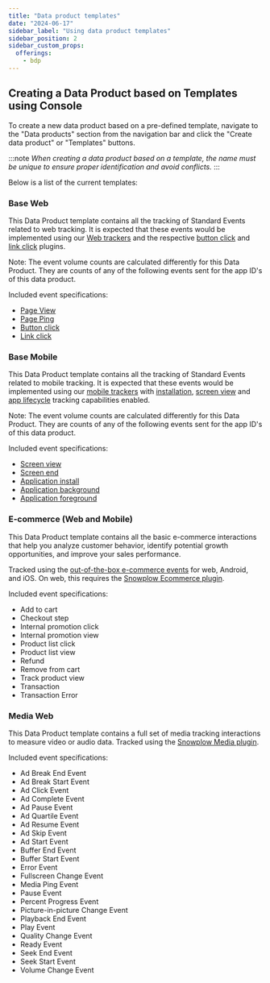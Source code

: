 ```yaml
---
title: "Data product templates"
date: "2024-06-17"
sidebar_label: "Using data product templates"
sidebar_position: 2
sidebar_custom_props:
  offerings:
    - bdp
---
```


## Creating a Data Product based on Templates using Console

To create a new data product based on a pre-defined template, navigate to the "Data products" section from the navigation bar and click the "Create data product" or "Templates" buttons.

:::note
_When creating a data product based on a template, the name must be unique to ensure proper identification and avoid conflicts._
:::

Below is a list of the current templates:

### Base Web

This Data Product template contains all the tracking of Standard Events related to web tracking. It is expected that these events would be implemented using our [Web trackers](/docs/sources/trackers/web-trackers/index.md) and the respective [button click](/docs/sources/trackers/web-trackers/tracking-events/button-click/index.md) and [link click](/docs/sources/trackers/web-trackers/tracking-events/link-click/index.md) plugins.

Note: The event volume counts are calculated differently for this Data Product. They are counts of any of the following events sent for the app ID's of this data product.

Included event specifications:

* [Page View](/docs/sources/trackers/web-trackers/tracking-events/page-views/index.md)
* [Page Ping](/docs/sources/trackers/web-trackers/tracking-events/activity-page-pings/index.md)
* [Button click](/docs/sources/trackers/web-trackers/tracking-events/button-click/index.md)
* [Link click](/docs/sources/trackers/web-trackers/tracking-events/link-click/index.md)

### Base Mobile

This Data Product template contains all the tracking of Standard Events related to mobile tracking. It is expected that these events would be implemented using our [mobile trackers](/docs/sources/trackers/mobile-trackers/index.md) with [installation](/docs/sources/trackers/mobile-trackers/tracking-events/installation-tracking/index.md), [screen view](/docs/sources/trackers/mobile-trackers/tracking-events/screen-tracking/index.md) and [app lifecycle](/docs/sources/trackers/mobile-trackers/tracking-events/lifecycle-tracking/index.md) tracking capabilities enabled.

Note: The event volume counts are calculated differently for this Data Product. They are counts of any of the following events sent for the app ID's of this data product.

Included event specifications:

* [Screen view](/docs/sources/trackers/snowplow-tracker-protocol/ootb-data/page-and-screen-view-events/index.md#screen-view-events)
* [Screen end](/docs/sources/trackers/snowplow-tracker-protocol/ootb-data/page-activity-tracking/index.md#screen-end-event)
* [Application install](/docs/sources/trackers/snowplow-tracker-protocol/ootb-data/mobile-lifecycle-events/index.md#install-event)
* [Application background](/docs/sources/trackers/snowplow-tracker-protocol/ootb-data/mobile-lifecycle-events/index.md#background-event)
* [Application foreground](/docs/sources/trackers/snowplow-tracker-protocol/ootb-data/mobile-lifecycle-events/index.md#foreground-event)

### E-commerce (Web and Mobile)

This Data Product template contains all the basic e-commerce interactions that help you analyze customer behavior, identify potential growth opportunities, and improve your sales performance.

Tracked using the [out-of-the-box e-commerce events](/docs/sources/trackers/snowplow-tracker-protocol/ootb-data/ecommerce-events/index.md) for web, Android, and iOS. On web, this requires the [Snowplow Ecommerce plugin](/docs/sources/trackers/web-trackers/tracking-events/ecommerce/index.md).

Included event specifications:

* Add to cart
* Checkout step
* Internal promotion click
* Internal promotion view
* Product list click
* Product list view
* Refund
* Remove from cart
* Track product view
* Transaction
* Transaction Error

### Media Web

This Data Product template contains a full set of media tracking interactions to measure video or audio data.
Tracked using the [Snowplow Media plugin](https://docs.snowplow.io/docs/sources/trackers/web-trackers/tracking-events/media/snowplow/).

Included event specifications:

* Ad Break End Event
* Ad Break Start Event
* Ad Click Event
* Ad Complete Event
* Ad Pause Event
* Ad Quartile Event
* Ad Resume Event
* Ad Skip Event
* Ad Start Event
* Buffer End Event
* Buffer Start Event
* Error Event
* Fullscreen Change Event
* Media Ping Event
* Pause Event
* Percent Progress Event
* Picture-in-picture Change Event
* Playback End Event
* Play Event
* Quality Change Event
* Ready Event
* Seek End Event
* Seek Start Event
* Volume Change Event
